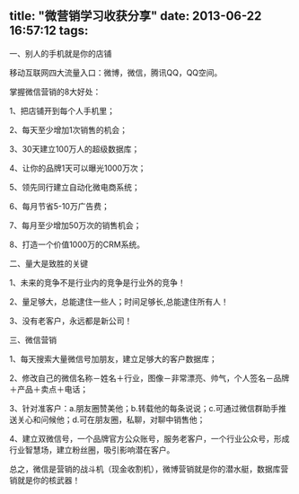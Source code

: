 title: "微营销学习收获分享"
date: 2013-06-22 16:57:12
tags:
---
一、别人的手机就是你的店铺

移动互联网四大流量入口：微博，微信，腾讯QQ，QQ空间。

掌握微信营销的8大好处：

1、把店铺开到每个人手机里；

2、每天至少增加1次销售的机会；

3、30天建立100万人的超级数据库；

4、让你的品牌1天可以曝光1000万次；

5、领先同行建立自动化微电商系统；

6、每月节省5-10万广告费；

7、每月至少增加50万次的销售机会；

8、打造一个价值1000万的CRM系统。

二、量大是致胜的关键

1、未来的竞争不是行业内的竞争是行业外的竞争！

2、量足够大，总能逮住一些人；时间足够长,总能逮住所有人！

3、没有老客户，永远都是新公司！

三、微信营销

1、每天搜索大量微信号加朋友，建立足够大的客户数据库；

2、修改自己的微信名称－姓名＋行业，图像－非常漂亮、帅气，个人签名－品牌＋产品＋卖点＋电话；

3、针对准客户：a.朋友圈赞美他；b.转载他的每条说说；c.可通过微信群助手推送关心和问候他；d.可在朋友圈，私聊，对聊中销售他；

4、建立双微信号，一个品牌官方公众账号，服务老客户，一个行业公众号，形成行业智慧场，建立粉丝圈，吸引影响潜在客户。

总之，微信是营销的战斗机（现金收割机），微博营销就是你的潜水艇，数据库营销就是你的核武器！
